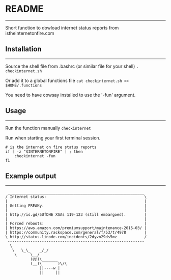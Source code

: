 # README
---------
Short function to dowload internet status reports from istheinternetonfire.com

## Installation
-----------
Source the shell file from .bashrc (or similar file for your shell)
`. checkinternet.sh`

Or add it to a global functions file
`cat checkinternet.sh >> $HOME/.functions`

You need to have cowsay installed to use the '-fun' argument.

## Usage
----------
Run the function manually
`checkinternet`

Run when starting your first terminal session.
```
# is the internet on fire status reports
if [ -z "$INTERNETONFIRE" ] ; then
    checkinternet -fun
fi
```

## Example output
----------
```
 ____________________________________________________________ 
/ Internet status:                                           \
|                                                            |
| Getting FREAKy.                                            |
|                                                            |
| http://is.gd/5UfDHE XSAs 119-123 (still embargoed).        |
|                                                            |
| Forced reboots:                                            |
| https://aws.amazon.com/premiumsupport/maintenance-2015-03/ |
| https://community.rackspace.com/general/f/53/t/4978        |
\ http://status.linode.com/incidents/2dyvn29ds5mz            /
 ------------------------------------------------------------ 
  \
   \   \_\_    _/_/
    \      \__/
           (@@)\_______
           (__)\       )\/\
               ||----w |
               ||     ||
```

